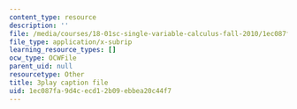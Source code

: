```yaml
---
content_type: resource
description: ''
file: /media/courses/18-01sc-single-variable-calculus-fall-2010/1ec087fa9d4cecd12b09ebbea20c44f7_BGE3wb7H2PA.srt
file_type: application/x-subrip
learning_resource_types: []
ocw_type: OCWFile
parent_uid: null
resourcetype: Other
title: 3play caption file
uid: 1ec087fa-9d4c-ecd1-2b09-ebbea20c44f7
---
```

